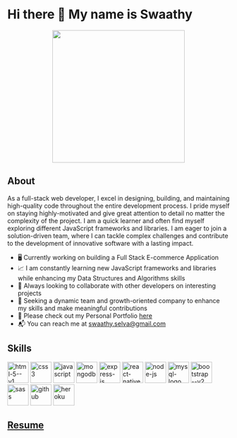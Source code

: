 
# Hi there 👋 My name is Swaathy
<div align="center">
<img width="300" src="https://github.com/sselvag/sselvag/assets/64749332/87973201-a1f0-4c19-996c-5424d25db7b9">
</div>

## About

As a full-stack web developer, I excel in designing, building, and maintaining high-quality code throughout the entire development process. I pride myself on staying highly-motivated and give great attention to detail no matter the complexity of the project. I am a quick learner and often find myself exploring different JavaScript frameworks and libraries. I am eager to join a solution-driven team, where I can tackle complex challenges and contribute to the development of innovative software with a lasting impact.</br>

- 🖥️ Currently working on building a Full Stack E-commerce Application 
- 📈 I am constantly learning new JavaScript frameworks and libraries while enhancing my Data Structures and Algorithms skills
- 🤝 Always looking to collaborate with other developers on interesting projects
- 🎯 Seeking a dynamic team and growth-oriented company to enhance my skills and make meaningful contributions
- 💼 Please check out my Personal Portfolio <a href="https://swaathys.com/">here</a>
- 📬 You can reach me at <a href="mailto:swaathy.selva@gmail.com">swaathy.selva@gmail.com</a>
  
## Skills
<div>
<img width="48" height="48" src="https://img.icons8.com/color/48/html-5--v1.png" alt="html-5--v1"/>
<img width="48" height="48" src="https://img.icons8.com/fluency/48/css3.png" alt="css3"/>
<img width="48" height="48" src="https://img.icons8.com/fluency/48/javascript.png" alt="javascript"/>
<img width="48" height="48" src="https://img.icons8.com/color/48/mongodb.png" alt="mongodb"/>
<img width="48" height="48" src="https://img.icons8.com/color/48/express-js.png" alt="express-js"/>
<img width="48" height="48" src="https://img.icons8.com/color/48/react-native.png" alt="react-native"/>
<img width="48" height="48" src="https://img.icons8.com/fluency/48/node-js.png" alt="node-js"/>
<img width="48" height="48" src="https://img.icons8.com/color/48/mysql-logo.png" alt="mysql-logo"/>
<img width="48" height="48" src="https://img.icons8.com/color/48/bootstrap--v2.png" alt="bootstrap--v2"/>
<img width="48" height="48" src="https://img.icons8.com/color/48/sass.png" alt="sass"/>
<img width="48" height="48" src="https://img.icons8.com/sf-black-filled/48/github.png" alt="github"/>
<img width="48" height="48" src="https://img.icons8.com/color/48/heroku.png" alt="heroku"/>
</div>

## <a href="https://swaathys.com/SwaathySelva-2023Resume.pdf">Resume</a>







